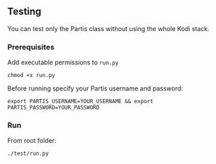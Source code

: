 ## Testing

You can test only the Partis class without using the whole Kodi stack.

### Prerequisites

Add executable permissions to `run.py`

```
chmod +x run.py
```

Before running specify your Partis username and password:

```
export PARTIS_USERNAME=YOUR_USERNAME && export PARTIS_PASSWORD=YOUR_PASSWORD
```

### Run

From root folder:

```
./test/run.py
```